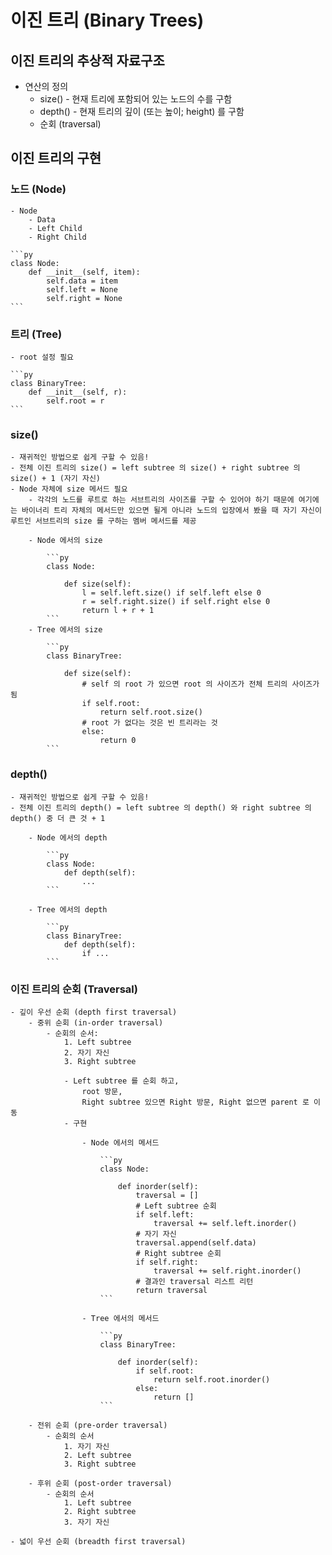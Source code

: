 # 이진 트리 (Binary Trees)

## 이진 트리의 추상적 자료구조

- 연산의 정의
  - size() - 현재 트리에 포함되어 있는 노드의 수를 구함
  - depth() - 현재 트리의 깊이 (또는 높이; height) 를 구함
  - 순회 (traversal)

## 이진 트리의 구현

### 노드 (Node)

    - Node
        - Data
        - Left Child
        - Right Child

    ```py
    class Node:
        def __init__(self, item):
            self.data = item
            self.left = None
            self.right = None
    ```

### 트리 (Tree)

    - root 설정 필요

    ```py
    class BinaryTree:
        def __init__(self, r):
            self.root = r
    ```

### size()

    - 재귀적인 방법으로 쉽게 구할 수 있음!
    - 전체 이진 트리의 size() = left subtree 의 size() + right subtree 의 size() + 1 (자기 자신)
    - Node 자체에 size 메서드 필요
        - 각각의 노드를 루트로 하는 서브트리의 사이즈를 구할 수 있어야 하기 때문에 여기에는 바이너리 트리 자체의 메서드만 있으면 될게 아니라 노드의 입장에서 봤을 때 자기 자신이 루트인 서브트리의 size 를 구하는 멤버 메서드를 제공

        - Node 에서의 size

            ```py
            class Node:

                def size(self):
                    l = self.left.size() if self.left else 0
                    r = self.right.size() if self.right else 0
                    return l + r + 1
            ```
        - Tree 에서의 size

            ```py
            class BinaryTree:

                def size(self):
                    # self 의 root 가 있으면 root 의 사이즈가 전체 트리의 사이즈가 됨
                    if self.root:
                        return self.root.size()
                    # root 가 없다는 것은 빈 트리라는 것
                    else:
                        return 0
            ```

### depth()

    - 재귀적인 방법으로 쉽게 구할 수 있음!
    - 전체 이진 트리의 depth() = left subtree 의 depth() 와 right subtree 의 depth() 중 더 큰 것 + 1

        - Node 에서의 depth

            ```py
            class Node:
                def depth(self):
                    ...
            ```

        - Tree 에서의 depth

            ```py
            class BinaryTree:
                def depth(self):
                    if ...
            ```

### 이진 트리의 순회 (Traversal)

    - 깊이 우선 순회 (depth first traversal)
        - 중위 순회 (in-order traversal)
            - 순회의 순서:
                1. Left subtree
                2. 자기 자신
                3. Right subtree

                - Left subtree 를 순회 하고,
                    root 방문,
                    Right subtree 있으면 Right 방문, Right 없으면 parent 로 이동
                - 구현

                    - Node 에서의 메서드

                        ```py
                        class Node:

                            def inorder(self):
                                traversal = []
                                # Left subtree 순회
                                if self.left:
                                    traversal += self.left.inorder()
                                # 자기 자신
                                traversal.append(self.data)
                                # Right subtree 순회
                                if self.right:
                                    traversal += self.right.inorder()
                                # 결과인 traversal 리스트 리턴
                                return traversal
                        ```

                    - Tree 에서의 메서드

                        ```py
                        class BinaryTree:

                            def inorder(self):
                                if self.root:
                                    return self.root.inorder()
                                else:
                                    return []
                        ```

        - 전위 순회 (pre-order traversal)
            - 순회의 순서
                1. 자기 자신
                2. Left subtree
                3. Right subtree

        - 후위 순회 (post-order traversal)
            - 순회의 순서
                1. Left subtree
                2. Right subtree
                3. 자기 자신

    - 넓이 우선 순회 (breadth first traversal)
